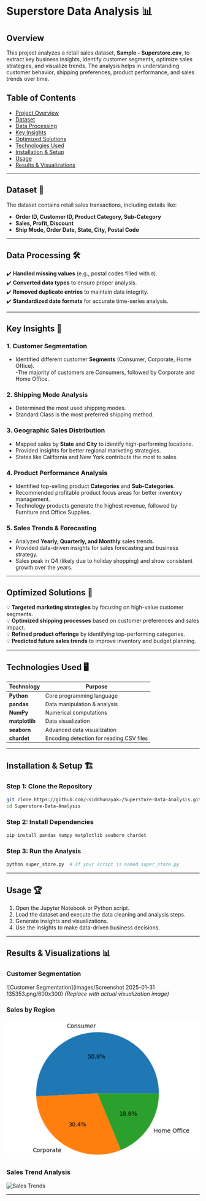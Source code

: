 
# **Superstore Data Analysis 📊**

## **Overview**
This project analyzes a retail sales dataset, **Sample - Superstore.csv**, to extract key business insights, identify customer segments, optimize sales strategies, and visualize trends. The analysis helps in understanding customer behavior, shipping preferences, product performance, and sales trends over time.

## **Table of Contents**
- [Project Overview](#overview)
- [Dataset](#dataset)
- [Data Processing](#data-processing)
- [Key Insights](#key-insights)
- [Optimized Solutions](#optimized-solutions)
- [Technologies Used](#technologies-used)
- [Installation & Setup](#installation--setup)
- [Usage](#usage)
- [Results & Visualizations](#results--visualizations)

---

## **Dataset 📂**
The dataset contains retail sales transactions, including details like:
- **Order ID, Customer ID, Product Category, Sub-Category**
- **Sales, Profit, Discount**
- **Ship Mode, Order Date, State, City, Postal Code**

---

## **Data Processing 🛠️**
✔️ **Handled missing values** (e.g., postal codes filled with `0`).  
✔️ **Converted data types** to ensure proper analysis.  
✔️ **Removed duplicate entries** to maintain data integrity.  
✔️ **Standardized date formats** for accurate time-series analysis.  

---

## **Key Insights 📌**
### **1. Customer Segmentation**  
- Identified different customer **Segments** (Consumer, Corporate, Home Office).  
-The majority of customers are Consumers, followed by Corporate and Home Office.  

### **2. Shipping Mode Analysis**  
- Determined the most used shipping modes.  
- Standard Class is the most preferred shipping method.  

### **3. Geographic Sales Distribution**  
- Mapped sales by **State** and **City** to identify high-performing locations.  
- Provided insights for better regional marketing strategies.
- States like California and New York contribute the most to sales. 

### **4. Product Performance Analysis**  
- Identified top-selling product **Categories** and **Sub-Categories**.  
- Recommended profitable product focus areas for better inventory management.
- Technology products generate the highest revenue, followed by Furniture and Office Supplies. 

### **5. Sales Trends & Forecasting**  
- Analyzed **Yearly, Quarterly, and Monthly** sales trends.  
- Provided data-driven insights for sales forecasting and business strategy.
- Sales peak in Q4 (likely due to holiday shopping) and show consistent growth over the years.  

---

## **Optimized Solutions 🚀**
💡 **Targeted marketing strategies** by focusing on high-value customer segments.  
💡 **Optimized shipping processes** based on customer preferences and sales impact.  
💡 **Refined product offerings** by identifying top-performing categories.  
💡 **Predicted future sales trends** to improve inventory and budget planning.  

---

## **Technologies Used 🖥️**
| Technology | Purpose |
|------------|---------|
| **Python** | Core programming language |
| **pandas** | Data manipulation & analysis |
| **NumPy** | Numerical computations |
| **matplotlib** | Data visualization |
| **seaborn** | Advanced data visualization |
| **chardet** | Encoding detection for reading CSV files |


---

## **Installation & Setup 🏗️**
### **Step 1: Clone the Repository**
```bash
git clone https://github.com/<siddhunayak>/Superstore-Data-Analysis.git
cd Superstore-Data-Analysis
```
### **Step 2: Install Dependencies**
```bash
pip install pandas numpy matplotlib seaborn chardet
```
### **Step 3: Run the Analysis**
```bash
python super_store.py  # If your script is named super_store.py
```

---

## **Usage 🏆**
1. Open the Jupyter Notebook or Python script.  
2. Load the dataset and execute the data cleaning and analysis steps.  
3. Generate insights and visualizations.  
4. Use the insights to make data-driven business decisions.  

---

## **Results & Visualizations 📊**
### **Customer Segmentation**
![Customer Segmentation](images/Screenshot 2025-01-31 135353.png/600x300) *(Replace with actual visualization image)*  

### **Sales by Region**
<img src="images/screenshot 2025-01-31 135353.png"/>


### **Sales Trend Analysis**
![Sales Trends](https://via.placeholder.com/600x300)  

---







